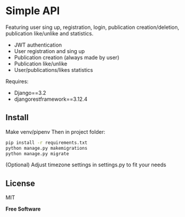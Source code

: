 # Simple API

Featuring user sing up, registration, login, publication creation/deletion, publication like/unlike and statistics.

- JWT authentication
- User registration and sing up
- Publication creation (always made by user)
- Publication like/unlike
- User/publications/likes statistics

Requires:
- Django==3.2
- djangorestframework==3.12.4

## Install
Make venv/pipenv
Then in project folder:
```sh
pip install -r requirements.txt
python manage.py makemigrations
python manage.py migrate
```
(Optional) Adjust timezone settings in settings.py to fit your needs

## License

MIT

**Free Software**
